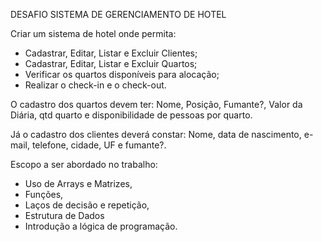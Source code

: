DESAFIO SISTEMA DE GERENCIAMENTO DE HOTEL

Criar um sistema de hotel onde permita:

  - Cadastrar, Editar, Listar e Excluir Clientes;
  - Cadastrar, Editar, Listar e Excluir Quartos;
  - Verificar os quartos disponíveis para alocação;
  - Realizar o check-in e o check-out.


O cadastro dos quartos devem ter: Nome, Posição, Fumante?, Valor da Diária, qtd quarto e disponibilidade de pessoas por quarto.

Já o cadastro dos clientes deverá constar: Nome, data de nascimento, e-mail, telefone, cidade, UF e fumante?.

Escopo a ser abordado no trabalho:
- Uso de Arrays e Matrizes,
- Funções,
- Laços de decisão e repetição,
- Estrutura de Dados
- Introdução a lógica de programação.